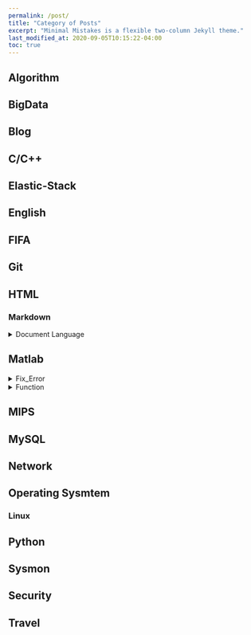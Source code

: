 ```yaml
---
permalink: /post/
title: "Category of Posts"
excerpt: "Minimal Mistakes is a flexible two-column Jekyll theme."
last_modified_at: 2020-09-05T10:15:22-04:00
toc: true
---
```

## Algorithm

## BigData
## Blog

## C/C++

## Elastic-Stack
## English
## FIFA
## Git
## HTML
### Markdown

<details><summary>Document Language</summary>
<div markdown="1">
> 1. [Basic markdown_language](https://leesk212.github.io/MD-Basic-Markdown-language/)
</div></details>




## Matlab
<details><summary>Fix_Error</summary>
<div markdown="1">
> 1. [mat2png](https://leesk212.github.io/Matlab-Mat2Png/)
</div></details>
<details><summary>Function</summary>
<div markdown="1">
> 1. [mat2png](https://leesk212.github.io/Matlab-Mat2Png/)
</div></details>

## MIPS
## MySQL
## Network
## Operating Sysmtem
### Linux
## Python
## Sysmon
## Security
## Travel
